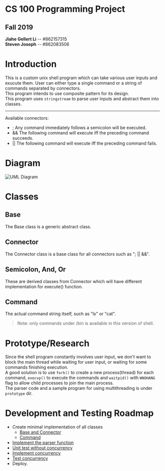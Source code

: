 # CS 100 Programming Project
## Fall 2019 <br>
**Jiahe Gellert Li** -- #862157315 <br>
**Steven Joseph** -- #862083506

# Introduction
This is a custom unix shell program which can take various user inputs and exucute them. User can either type a single command or a string of commands separated by connectors.<br>
This program intends to use composite pattern for its design.<br>
This program uses `stringstream` to parse user inputs and abstract them into classes.<br>

---

Available connectors:
- ; Any command immediately follows a semicolon will be executed.
- && The following command will execute iff the preceding command succeeds.
- || The following command will execute iff the preceding command fails.

# Diagram
![UML Diagram][uml_diagram]

# Classes
## Base
The Base class is a generic abstract class.

## Connector
The Connector class is a base class for all connectors such as "; || &&".

## Semicolon, And, Or
These are derived classes from Connector which will have different implementation for execute() function.

## Command
The actual command string itself, such as "ls" or "cat".
> Note: only commands under /bin is available in this version of shell.


# Prototype/Research
Since the shell program constantly involves user input, we don't want to block the main thread while waiting for user input, or waiting for some commands finishing execution. <br>
A good solution is to use `fork()` to create a new process(thread) for each command, `execvp()` to execute the commands and `waitpid()` with `WNOHANG` flag to allow child processes to join the main process.<br>
The parser code and a sample program for using multithreading is under `prototype` dir.

# Development and Testing Roadmap
- Create minimal implementation of all classes
    - [Base and Connector](https://github.com/cs100/assignment-impromptu/issues/1)
    - [Command](https://github.com/cs100/assignment-impromptu/issues/2)
- [Implement the parser function](https://github.com/cs100/assignment-impromptu/issues/3)
- [Unit test without concurrency](https://github.com/cs100/assignment-impromptu/issues/4)
- [Implement concurrency](https://github.com/cs100/assignment-impromptu/issues/5)
- [Test concurrency](https://github.com/cs100/assignment-impromptu/issues/6)
- Deploy.

[uml_diagram]: ./images/shell.png

